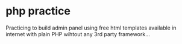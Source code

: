 # php practice
Practicing to build admin panel using free html templates available in internet with plain PHP wihtout any 3rd party framework...


